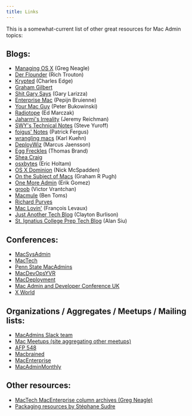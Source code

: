```yaml
---
title: Links
---
```


This is a somewhat-current list of other great resources for Mac Admin topics:

<h2>Blogs:</h2>

<ul>
<li><a href="https://managingosx.wordpress.com">Managing OS X</a> (Greg Neagle)</li>
<li><a href="https://derflounder.wordpress.com">Der Flounder</a> (Rich Trouton)</li>
<li><a href="http://krypted.com">Krypted</a> (Charles Edge)</li>
<li><a href="https://grahamgilbert.com">Graham Gilbert</a></li>
<li><a href="http://garylarizza.com">Shit Gary Says</a> (Gary Larizza)</li>
<li><a href="http://enterprisemac.bruienne.com">Enterprise Mac</a> (Pepijn Bruienne)</li>
<li><a href="https://yourmacguy.wordpress.com">Your Mac Guy</a> (Peter Bukowinski)</li>
<li><a href="http://www.radiotope.com">Radiotope</a> (Ed Marczak)</li>
<li><a href="http://www.jaharmi.com">Jaharmi's Irreality</a> (Jeremy Reichman)</li>
<li><a href="http://swytechnotes.wordpress.com">SWY's Technical Notes</a> (Steve Yuroff)</li>
<li><a href="https://foigus.wordpress.com">foigus' Notes</a> (Patrick Fergus)</li>
<li><a href="http://wranglingmacs.blogspot.com">wrangling macs</a> (Karl Kuehn)</li>
<li><a href="http://deploywiz.blogspot.com">DeployWiz</a> (Marcus Jaensson)</li>
<li><a href="http://eggfreckles.net">Egg Freckles</a> (Thomas Brand)</li>
<li><a href="https://sheagcraig.github.io/">Shea Craig</a></li>
<li><a href="https://osxbytes.wordpress.com">osxbytes</a> (Eric Holtam)</li>
<li><a href="https://osxdominion.wordpress.com">OS X Dominion</a> (Nick McSpadden)</li>
<li><a href="https://grpugh.wordpress.com">On the Subject of Macs</a> (Graham R Pugh)</li>
<li><a href="https://onemoreadmin.wordpress.com">One More Admin</a> (Erik Gomez)</li>
<li><a href="https://groob.io">groob</a> (Victor Vrantchan)</li>
<li><a href="https://macmule.com/">Macmule</a> (Ben Toms)</li>
<li><a href="http://www.richard-purves.com/">Richard Purves</a></li>
<li><a href="http://maclovin.org/">Mac Lovin'</a> (François Levaux)</li>
<li><a href="https://clburlison.com/">Just Another Tech Blog</a> (Clayton Burlison)</li>
<li><a href="http://technology.siprep.org/">St. Ignatius College Prep Tech Blog</a> (Alan Siu)</li>
</ul>

<h2>Conferences:</h2>

<ul>
<li><a href="http://macsysadmin.se">MacSysAdmin</a></li>
<li><a href="http://conference.mactech.com/">MacTech</a></li>
<li><a href="http://macadmins.psu.edu/">Penn State MacAdmins</a></li>
<li><a href="http://www.macdevops.ca/">MacDevOpsYVR</a></li>
<li><a href="http://macdeployment.ca">MacDeployment</a></li>
<li><a href="http://www.macad.uk">Mac Admin and Developer Conference UK</a></li>
<li><a href="http://auc.edu.au/xworld/about/">X World</a></li>
</ul>

<h2>Organizations / Aggregates / Meetups / Mailing lists:</h2>

<ul>
<li><a href="https://macadmins.slack.com">MacAdmins Slack team</a></li>
<li><a href="http://www.macmeetups.com/">Mac Meetups (site aggregating other meetups)</a></li>
<li><a href="https://www.afp548.com/">AFP 548</a></li>
<li><a href="http://macbrained.org">Macbrained</a></li>
<li><a href="http://www.macenterprise.org">MacEnterprise</a></li>
<li><a href="http://www.macadminmonthly.org/">MacAdminMonthly</a></li>
</ul>

<h2>Other resources:</h2>

<ul>
<li><a href="http://www.mactech.com/articles/mt_indices/N_Authors.html">MacTech MacEnterprise column archives (Greg Neagle)</a></li>
<li><a href="http://s.sudre.free.fr/Packaging.html">Packaging resources by Stéphane Sudre</a></li>
</ul>
